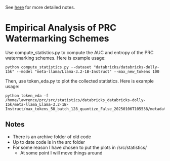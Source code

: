See [here](https://docs.google.com/document/d/1pQCFx7JUlBH80GPd7U269W1IDjXX5dsjVE7GM3B0QDY/edit?tab=t.0#heading=h.jvoho14hesw2) for more detailed notes.

# Empirical Analysis of PRC Watermarking Schemes

Use compute_statistics.py to compute the AUC and entropy of the PRC watermarking schemes. Here is example usage:

```
python compute_statistics.py --dataset "databricks/databricks-dolly-15k" --model "meta-llama/Llama-3.2-1B-Instruct" --max_new_tokens 100
```

Then, use token_eda.py to plot the collected statistics. Here is example usage:

```
python token_eda -f /home/lawrence/prc/src/statistics/databricks_databricks-dolly-15k/meta-llama_Llama-3.2-1B-Instruct/max_tokens_50_batch_128_quantize_False_20250106T105538/metadata.csv
```

## Notes

* There is an archive folder of old code
* Up to date code is in the src folder
* For some reason I have chosen to put the plots in /src/statistics/
    * At some point I will move things around


